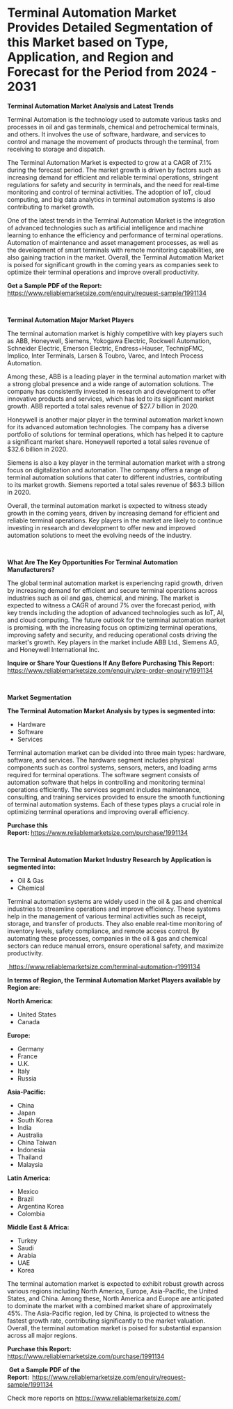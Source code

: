 <p><h1>Terminal Automation Market Provides Detailed Segmentation of this Market based on Type, Application, and Region and Forecast for the Period from 2024 - 2031</h1></p><p><strong>Terminal Automation Market Analysis and Latest Trends</strong></p>
<p><p>Terminal Automation is the technology used to automate various tasks and processes in oil and gas terminals, chemical and petrochemical terminals, and others. It involves the use of software, hardware, and services to control and manage the movement of products through the terminal, from receiving to storage and dispatch.</p><p>The Terminal Automation Market is expected to grow at a CAGR of 7.1% during the forecast period. The market growth is driven by factors such as increasing demand for efficient and reliable terminal operations, stringent regulations for safety and security in terminals, and the need for real-time monitoring and control of terminal activities. The adoption of IoT, cloud computing, and big data analytics in terminal automation systems is also contributing to market growth.</p><p>One of the latest trends in the Terminal Automation Market is the integration of advanced technologies such as artificial intelligence and machine learning to enhance the efficiency and performance of terminal operations. Automation of maintenance and asset management processes, as well as the development of smart terminals with remote monitoring capabilities, are also gaining traction in the market. Overall, the Terminal Automation Market is poised for significant growth in the coming years as companies seek to optimize their terminal operations and improve overall productivity.</p></p>
<p><strong>Get a Sample PDF of the Report:&nbsp;</strong> <a href="https://www.reliablemarketsize.com/enquiry/request-sample/1991134">https://www.reliablemarketsize.com/enquiry/request-sample/1991134</a></p>
<p>&nbsp;</p>
<p><strong>Terminal Automation Major Market Players</strong></p>
<p><p>The terminal automation market is highly competitive with key players such as ABB, Honeywell, Siemens, Yokogawa Electric, Rockwell Automation, Schneider Electric, Emerson Electric, Endress+Hauser, TechnipFMC, Implico, Inter Terminals, Larsen & Toubro, Varec, and Intech Process Automation. </p><p>Among these, ABB is a leading player in the terminal automation market with a strong global presence and a wide range of automation solutions. The company has consistently invested in research and development to offer innovative products and services, which has led to its significant market growth. ABB reported a total sales revenue of $27.7 billion in 2020.</p><p>Honeywell is another major player in the terminal automation market known for its advanced automation technologies. The company has a diverse portfolio of solutions for terminal operations, which has helped it to capture a significant market share. Honeywell reported a total sales revenue of $32.6 billion in 2020.</p><p>Siemens is also a key player in the terminal automation market with a strong focus on digitalization and automation. The company offers a range of terminal automation solutions that cater to different industries, contributing to its market growth. Siemens reported a total sales revenue of $63.3 billion in 2020.</p><p>Overall, the terminal automation market is expected to witness steady growth in the coming years, driven by increasing demand for efficient and reliable terminal operations. Key players in the market are likely to continue investing in research and development to offer new and improved automation solutions to meet the evolving needs of the industry.</p></p>
<p>&nbsp;</p>
<p><strong>What Are The Key Opportunities For Terminal Automation Manufacturers?</strong></p>
<p><p>The global terminal automation market is experiencing rapid growth, driven by increasing demand for efficient and secure terminal operations across industries such as oil and gas, chemical, and mining. The market is expected to witness a CAGR of around 7% over the forecast period, with key trends including the adoption of advanced technologies such as IoT, AI, and cloud computing. The future outlook for the terminal automation market is promising, with the increasing focus on optimizing terminal operations, improving safety and security, and reducing operational costs driving the market's growth. Key players in the market include ABB Ltd., Siemens AG, and Honeywell International Inc.</p></p>
<p><strong>Inquire or Share Your Questions If Any Before Purchasing This Report:</strong> <a href="https://www.reliablemarketsize.com/enquiry/pre-order-enquiry/1991134">https://www.reliablemarketsize.com/enquiry/pre-order-enquiry/1991134</a></p>
<p>&nbsp;</p>
<p><strong>Market Segmentation</strong></p>
<p><strong>The Terminal Automation Market Analysis by types is segmented into:</strong></p>
<p><ul><li>Hardware</li><li>Software</li><li>Services</li></ul></p>
<p><p>Terminal automation market can be divided into three main types: hardware, software, and services. The hardware segment includes physical components such as control systems, sensors, meters, and loading arms required for terminal operations. The software segment consists of automation software that helps in controlling and monitoring terminal operations efficiently. The services segment includes maintenance, consulting, and training services provided to ensure the smooth functioning of terminal automation systems. Each of these types plays a crucial role in optimizing terminal operations and improving overall efficiency.</p></p>
<p><strong>Purchase this Report:&nbsp;</strong><a href="https://www.reliablemarketsize.com/purchase/1991134">https://www.reliablemarketsize.com/purchase/1991134</a></p>
<p>&nbsp;</p>
<p><strong>The Terminal Automation Market Industry Research by Application is segmented into:</strong></p>
<p><ul><li>Oil & Gas</li><li>Chemical</li></ul></p>
<p><p>Terminal automation systems are widely used in the oil & gas and chemical industries to streamline operations and improve efficiency. These systems help in the management of various terminal activities such as receipt, storage, and transfer of products. They also enable real-time monitoring of inventory levels, safety compliance, and remote access control. By automating these processes, companies in the oil & gas and chemical sectors can reduce manual errors, ensure operational safety, and maximize productivity.</p></p>
<p><a href="https://www.reliablemarketsize.com/terminal-automation-r1991134">&nbsp;https://www.reliablemarketsize.com/terminal-automation-r1991134</a></p>
<p><strong>In terms of Region, the Terminal Automation Market Players available by Region are:</strong></p>
<p>
    <p> <strong> North America: </strong>
        <ul>
            <li>United States</li>
            <li>Canada</li>
        </ul>
        </p> 
    <p> <strong> Europe: </strong>
        <ul>
            <li>Germany</li>
            <li>France</li>
            <li>U.K.</li>
            <li>Italy</li>
            <li>Russia</li>
        </ul>
        </p> 
    <p> <strong> Asia-Pacific: </strong>
        <ul>
            <li>China</li>
            <li>Japan</li>
            <li>South Korea</li>
            <li>India</li>
            <li>Australia</li>
            <li>China Taiwan</li>
            <li>Indonesia</li>
            <li>Thailand</li>
            <li>Malaysia</li>
        </ul>
        </p> 
    <p> <strong> Latin America: </strong>
        <ul>
            <li>Mexico</li>
            <li>Brazil</li>
            <li>Argentina Korea</li>
            <li>Colombia</li>
        </ul>
        </p> 
    <p> <strong> Middle East & Africa: </strong>
        <ul>
            <li>Turkey</li>
            <li>Saudi</li>
            <li>Arabia</li>
            <li>UAE</li>
            <li>Korea</li>
        </ul>
    </p>
    </p>
<p><p>The terminal automation market is expected to exhibit robust growth across various regions including North America, Europe, Asia-Pacific, the United States, and China. Among these, North America and Europe are anticipated to dominate the market with a combined market share of approximately 45%. The Asia-Pacific region, led by China, is projected to witness the fastest growth rate, contributing significantly to the market valuation. Overall, the terminal automation market is poised for substantial expansion across all major regions.</p></p>
<p><strong>Purchase this Report: </strong><a href="https://www.reliablemarketsize.com/purchase/1991134">https://www.reliablemarketsize.com/purchase/1991134</a></p>
<p>&nbsp;<strong>Get a Sample PDF of the Report:&nbsp;&nbsp;</strong><a href="https://www.reliablemarketsize.com/enquiry/request-sample/1991134">https://www.reliablemarketsize.com/enquiry/request-sample/1991134</a></p>
<p><strong></strong></p>
<p>Check more reports on <a href="https://www.reliablemarketsize.com/">https://www.reliablemarketsize.com/</a></p>